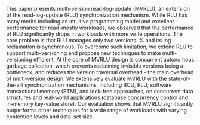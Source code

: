 This paper presents multi-version read-log-update (MVRLU), an extension
of the read-log-update (RLU) synchronization mechanism. While
RLU has many merits including an intuitive programming model and
excellent performance for read-mostly workloads, we observed that the
performance of RLU significantly drops in workloads with more write
operations. The core problem is that RLU manages only two versions. %
and its log reclamation is synchronous.  To overcome such limitation,
we extend RLU to support multi-versioning and propose new techniques
to make multi-versioning efficient. At the core of MVRLU design is
concurrent autonomous garbage collection, which prevents reclaiming
invisible versions being a bottleneck, and reduces the version
traversal overhead - the main overhead of multi-version design.
We extensively evaluate MVRLU with the state-of-the-art synchronization
mechanisms, including RCU, RLU, software transactional memory (STM),
and lock-free approaches, on concurrent data structures and real-world
applications (database concurrency control and in-memory key-value
store). Our evaluation shows that MVRLU significantly outperforms
other techniques for a wide range of workloads with varying contention
levels and data-set size.
